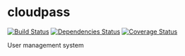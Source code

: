 # cloudpass

[![Build Status](https://travis-ci.org/dhatim/cloudpass.svg?branch=master)](https://travis-ci.org/dhatim/cloudpass)
[![Dependencies Status](https://david-dm.org/dhatim/cloudpass.svg)](https://david-dm.org/dhatim/cloudpass)
[![Coverage Status](https://coveralls.io/repos/github/dhatim/cloudpass/badge.svg?branch=master)](https://coveralls.io/github/dhatim/cloudpass?branch=master)

User management system
